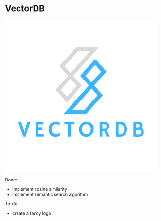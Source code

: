 # VectorDB

![](assets/logo.png)

Done:
- implement cosine similarity
- implement semantic search algorithm

To-do:
- create a fancy logo